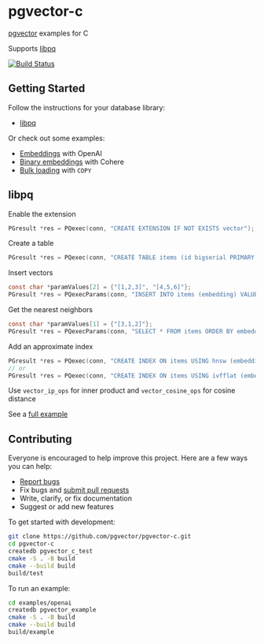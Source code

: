 # pgvector-c

[pgvector](https://github.com/pgvector/pgvector) examples for C

Supports [libpq](https://www.postgresql.org/docs/current/libpq.html)

[![Build Status](https://github.com/pgvector/pgvector-c/actions/workflows/build.yml/badge.svg)](https://github.com/pgvector/pgvector-c/actions)

## Getting Started

Follow the instructions for your database library:

- [libpq](#libpq)

Or check out some examples:

- [Embeddings](https://github.com/pgvector/pgvector-c/blob/master/examples/openai/example.c) with OpenAI
- [Binary embeddings](https://github.com/pgvector/pgvector-c/blob/master/examples/cohere/example.c) with Cohere
- [Bulk loading](https://github.com/pgvector/pgvector-c/blob/master/examples/loading/example.c) with `COPY`

## libpq

Enable the extension

```c
PGresult *res = PQexec(conn, "CREATE EXTENSION IF NOT EXISTS vector");
```

Create a table

```c
PGresult *res = PQexec(conn, "CREATE TABLE items (id bigserial PRIMARY KEY, embedding vector(3))");
```

Insert vectors

```c
const char *paramValues[2] = {"[1,2,3]", "[4,5,6]"};
PGresult *res = PQexecParams(conn, "INSERT INTO items (embedding) VALUES ($1), ($2)", 2, NULL, paramValues, NULL, NULL, 0);
```

Get the nearest neighbors

```c
const char *paramValues[1] = {"[3,1,2]"};
PGresult *res = PQexecParams(conn, "SELECT * FROM items ORDER BY embedding <-> $1 LIMIT 5", 1, NULL, paramValues, NULL, NULL, 0);
```

Add an approximate index

```c
PGresult *res = PQexec(conn, "CREATE INDEX ON items USING hnsw (embedding vector_l2_ops)");
// or
PGresult *res = PQexec(conn, "CREATE INDEX ON items USING ivfflat (embedding vector_l2_ops) WITH (lists = 100)");
```

Use `vector_ip_ops` for inner product and `vector_cosine_ops` for cosine distance

See a [full example](test/pq_test.c)

## Contributing

Everyone is encouraged to help improve this project. Here are a few ways you can help:

- [Report bugs](https://github.com/pgvector/pgvector-c/issues)
- Fix bugs and [submit pull requests](https://github.com/pgvector/pgvector-c/pulls)
- Write, clarify, or fix documentation
- Suggest or add new features

To get started with development:

```sh
git clone https://github.com/pgvector/pgvector-c.git
cd pgvector-c
createdb pgvector_c_test
cmake -S . -B build
cmake --build build
build/test
```

To run an example:

```sh
cd examples/openai
createdb pgvector_example
cmake -S . -B build
cmake --build build
build/example
```
